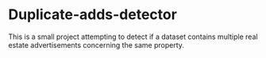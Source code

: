# Duplicate-adds-detector
This is a small project attempting to detect if a dataset contains multiple real estate advertisements concerning the same property.
